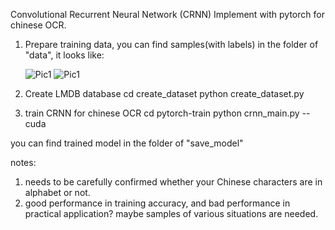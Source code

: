 Convolutional Recurrent Neural Network (CRNN) Implement with pytorch for chinese OCR.

1. Prepare training data, you can find samples(with labels) in the folder of "data", it looks like:

   ![Pic1](https://github.com/dcrmg/CRNN_OCR_pytorch/master/data/07909298-5a3f-11e8-a408-000c29cf3ddc.jpg)
   ![Pic1](https://github.com/dcrmg/CRNN_OCR_pytorch/master/data/08df0480-5a3f-11e8-a408-000c29cf3ddc.jpg)
   

2. Create LMDB database
   cd create_dataset
   python  create_dataset.py

3. train CRNN for chinese OCR
   cd pytorch-train
   python crnn_main.py --cuda

you can find trained model in the folder of "save_model"


notes:
   1. needs to be carefully confirmed whether your Chinese characters are in alphabet or not.
   2. good performance in training accuracy, and bad performance in practical application? maybe  samples of various situations are needed.
